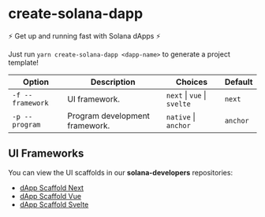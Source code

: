 # create-solana-dapp

:zap: Get up and running fast with Solana dApps :zap:   

Just run `yarn create-solana-dapp <dapp-name>` to generate a project template!   

| Option | Description    | Choices    | Default    |
| ------ | -------------- | ---------- | ---------- |
| `-f --framework` | UI framework. | `next` \| `vue` \| `svelte` | `next` |
| `-p --program` | Program development framework. | `native` \| `anchor` | `anchor` |

## UI Frameworks

You can view the UI scaffolds in our **solana-developers** repositories:
- [dApp Scaffold Next](https://github.com/solana-developers/solana-dapp-next)
- [dApp Scaffold Vue](https://github.com/solana-developers/dapp-scaffold-vue)
- [dApp Scaffold Svelte](https://github.com/solana-developers/dapp-scaffold-svelte)